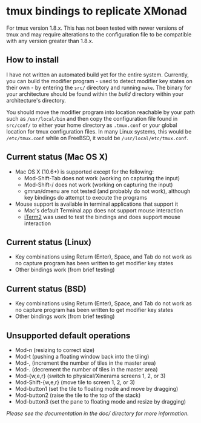 tmux bindings to replicate XMonad
=================================

For tmux version 1.8.x. This has not been tested with newer versions of tmux and may require alterations to the configuration file to be compatible with any version greater than 1.8.x.

How to install
--------------
I have not written an automated build yet for the entire system. Currently, you
can build the modifier program - used to detect modifier key states on their
own - by entering the `src/` directory and running `make`. The binary for your
architecture should be found within the _build_ directory within your
architecture's directory.

You should move the modifier program into location reachable by your path such
as `/usr/local/bin` and then copy the configuration file found in `src/conf/`
to either your home directory as `.tmux.conf` or your global location for
tmux configuration files. In many Linux systems, this would be `/etc/tmux.conf`
while on FreeBSD, it would be `/usr/local/etc/tmux.conf`.

Current status (Mac OS X)
-------------------------
* Mac OS X (10.6+) is supported except for the following:
    * Mod-Shift-Tab does not work (working on capturing the input)
    * Mod-Shift-/ does not work (working on capturing the input)
    * gmrun/dmenu are not tested (and probably do not work), although key
      bindings do attempt to execute the programs
* Mouse support is available in terminal applications that support it
    * Mac's default Terminal.app does not support mouse interaction
    * [iTerm2](http://www.iterm2.com) was used to test the bindings and does
      support mouse interaction

Current status (Linux)
----------------------
* Key combinations using Return (Enter), Space, and Tab do not work as no
  capture program has been written to get modifier key states
* Other bindings work (from brief testing)

Current status (BSD)
--------------------
* Key combinations using Return (Enter), Space, and Tab do not work as no
  capture program has been written to get modifier key states
* Other bindings work (from brief testing)

Unsupported default operations
------------------------------
* Mod-n (resizing to correct size)
* Mod-t (pushing a floating window back into the tiling)
* Mod-, (increment the number of tiles in the master area)
* Mod-. (decrement the number of tiles in the master area)
* Mod-{w,e,r} (switch to physical/Xinerama screens 1, 2, or 3)
* Mod-Shift-{w,e,r} (move tile to screen 1, 2, or 3)
* Mod-button1 (set the tile to floating mode and move by dragging)
* Mod-button2 (raise the tile to the top of the stack)
* Mod-button3 (set the pane to floating mode and resize by dragging)

_Please see the documentation in the doc/ directory for more information._

